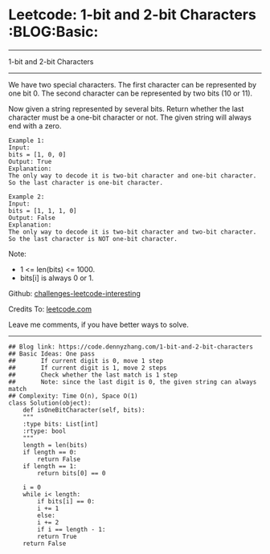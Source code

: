 
# Leetcode: 1-bit and 2-bit Characters     :BLOG:Basic:

---

1-bit and 2-bit Characters  

---

We have two special characters. The first character can be represented by one bit 0. The second character can be represented by two bits (10 or 11).  

Now given a string represented by several bits. Return whether the last character must be a one-bit character or not. The given string will always end with a zero.  

    Example 1:
    Input: 
    bits = [1, 0, 0]
    Output: True
    Explanation: 
    The only way to decode it is two-bit character and one-bit character. So the last character is one-bit character.

    Example 2:
    Input: 
    bits = [1, 1, 1, 0]
    Output: False
    Explanation: 
    The only way to decode it is two-bit character and two-bit character. So the last character is NOT one-bit character.

Note:  

-   1 <= len(bits) <= 1000.
-   bits[i] is always 0 or 1.

Github: [challenges-leetcode-interesting](https://github.com/DennyZhang/challenges-leetcode-interesting/tree/master/1-bit-and-2-bit-characters)  

Credits To: [leetcode.com](https://leetcode.com/problems/1-bit-and-2-bit-characters/description/)  

Leave me comments, if you have better ways to solve.  

---

    ## Blog link: https://code.dennyzhang.com/1-bit-and-2-bit-characters
    ## Basic Ideas: One pass
    ##       If current digit is 0, move 1 step
    ##       If current digit is 1, move 2 steps
    ##       Check whether the last match is 1 step
    ##       Note: since the last digit is 0, the given string can always match
    ## Complexity: Time O(n), Space O(1)
    class Solution(object):
        def isOneBitCharacter(self, bits):
    	"""
    	:type bits: List[int]
    	:rtype: bool
    	"""
    	length = len(bits)
    	if length == 0:
    	    return False
    	if length == 1:
    	    return bits[0] == 0
    
    	i = 0
    	while i< length:
    	    if bits[i] == 0:
    		i += 1
    	    else:
    		i += 2
    	    if i == length - 1:
    		return True
    	return False


